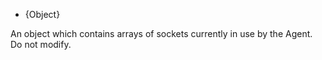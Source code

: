 <!-- YAML
added: v0.3.6
-->

* {Object}

An object which contains arrays of sockets currently in use by the
Agent.  Do not modify.

